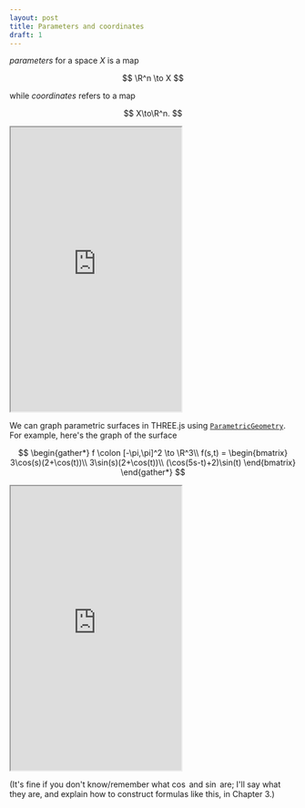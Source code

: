```yaml
---
layout: post
title: Parameters and coordinates
draft: 1
---
```


_parameters_ for a space $X$ is a map

$$ \R^n \to X $$

while _coordinates_ refers to a map

$$ X\to\R^n. $$

<iframe
  src="https://codesandbox.io/embed/circle-descriptions-7ob7ru?fontsize=14&hidenavigation=1&theme=dark&view=preview"
  height="500"
  title="Desmos"
  allow="fullscreen"
  sandbox="allow-forms allow-modals allow-popups allow-presentation allow-same-origin allow-scripts"
></iframe>

We can graph parametric surfaces in THREE.js using [`ParametricGeometry`](https://threejs.org/docs/index.html?q=parametric#examples/en/geometries/ParametricGeometry). For example, here's the graph of the surface

$$
\begin{gather*}
  f \colon [-\pi,\pi]^2 \to \R^3\\
  f(s,t) =
  \begin{bmatrix}
    3\cos(s)(2+\cos(t))\\
    3\sin(s)(2+\cos(t))\\
    (\cos(5s-t)+2)\sin(t)
  \end{bmatrix}
\end{gather*}
$$

<iframe src="https://codesandbox.io/embed/parametricgeometry-demo-kd11ed?fontsize=14&hidenavigation=1&theme=dark&view=preview"
height="500"
     title="ParametricGeometry demo"
     allow="fullscreen"
     sandbox="allow-forms allow-modals allow-popups allow-presentation allow-same-origin allow-scripts"
   ></iframe>

(It's fine if you don't know/remember what $\cos$ and $\sin$ are; I'll say what they are, and explain how to construct formulas like this, in Chapter 3.)
